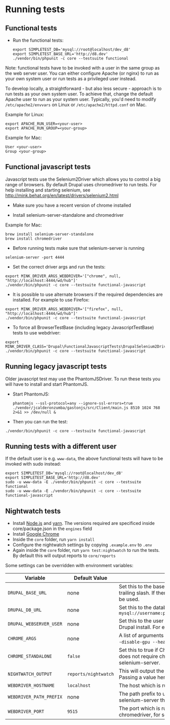 # Running tests

## Functional tests

* Run the functional tests:
  ```
  export SIMPLETEST_DB='mysql://root@localhost/dev_d8'
  export SIMPLETEST_BASE_URL='http://d8.dev'
  ./vendor/bin/phpunit -c core --testsuite functional
  ```

Note: functional tests have to be invoked with a user in the same group as the
web server user. You can either configure Apache (or nginx) to run as your own
system user or run tests as a privileged user instead.

To develop locally, a straightforward - but also less secure - approach is to
run tests as your own system user. To achieve that, change the default Apache
user to run as your system user. Typically, you'd need to modify
`/etc/apache2/envvars` on Linux or `/etc/apache2/httpd.conf` on Mac.

Example for Linux:

```
export APACHE_RUN_USER=<your-user>
export APACHE_RUN_GROUP=<your-group>
```

Example for Mac:

```
User <your-user>
Group <your-group>
```

## Functional javascript tests

Javascript tests use the Selenium2Driver which allows you to control a
big range of browsers. By default Drupal uses chromedriver to run tests.
For help installing and starting selenium, see http://mink.behat.org/en/latest/drivers/selenium2.html

* Make sure you have a recent version of chrome installed

* Install selenium-server-standalone and chromedriver

Example for Mac:

```
brew install selenium-server-standalone
brew install chromedriver
```

* Before running tests make sure that selenium-server is running
```
selenium-server -port 4444
```

* Set the correct driver args and run the tests:
```
export MINK_DRIVER_ARGS_WEBDRIVER='["chrome", null, "http://localhost:4444/wd/hub"]'
./vendor/bin/phpunit -c core --testsuite functional-javascript
```

* It is possible to use alternate browsers if the required dependencies are
installed. For example to use Firefox:

```
export MINK_DRIVER_ARGS_WEBDRIVER='["firefox", null, "http://localhost:4444/wd/hub"]'
./vendor/bin/phpunit -c core --testsuite functional-javascript
```

* To force all BrowserTestBase (including legacy JavascriptTestBase) tests to use
webdriver:

```
export MINK_DRIVER_CLASS='Drupal\FunctionalJavascriptTests\DrupalSelenium2Driver'
./vendor/bin/phpunit -c core --testsuite functional-javascript
```

## Running legacy javascript tests

Older javascript test may use the PhantomJSDriver. To run these tests you will
have to install and start PhantomJS.

* Start PhantomJS:
  ```
  phantomjs --ssl-protocol=any --ignore-ssl-errors=true ./vendor/jcalderonzumba/gastonjs/src/Client/main.js 8510 1024 768 2>&1 >> /dev/null &
  ```

* Then you can run the test:
```
./vendor/bin/phpunit -c core --testsuite functional-javascript
```

## Running tests with a different user

If the default user is e.g. `www-data`, the above functional tests will have to
be invoked with sudo instead:

```
export SIMPLETEST_DB='mysql://root@localhost/dev_d8'
export SIMPLETEST_BASE_URL='http://d8.dev'
sudo -u www-data -E ./vendor/bin/phpunit -c core --testsuite functional
sudo -u www-data -E ./vendor/bin/phpunit -c core --testsuite functional-javascript
```

## Nightwatch tests

- Install [Node.js](https://nodejs.org/en/download/) and [yarn](https://yarnpkg.com/en/docs/install). The versions required are specificed inside core/package.json in the `engines` field
- Install [Google Chrome](https://www.google.com/chrome/browser/desktop/index.html)
- Inside the `core` folder, run `yarn install`
- Configure the nightwatch settings by copying `.example.env` to `.env`
- Again inside the `core` folder, run `yarn test:nightwatch` to run the tests. By default this will output reports to `core/reports`

Some settings can be overridden with environment variables:

| Variable   | Default Value | Description |
|------------|---------------|-------------|
| `DRUPAL_BASE_URL` | none | Set this to the base URL for your Drupal install. Do not include the trailing slash. If there is no value the PHP in-built webserver will be used.|
| `DRUPAL_DB_URL` | none | Set this to the database URL for your Drupal install, e.g. `mysql://username:password@localhost/databasename#table_prefix` |
| `DRUPAL_WEBSERVER_USER` | none | Set this to the user running the webserver that is serving the Drupal install. For example, Apache often runs as www-data. |
| `CHROME_ARGS` | none | A list of arguments to pass to Chrome, separated by spaces e.g. `--disable-gpu --headless --no-sandbox`. |
| `CHROME_STANDALONE` | `false` | Set this to true if Chrome is running in a standalone container and does not require chromedriver.start() to be called, for example, selenium-server. | 
| `NIGHTWATCH_OUTPUT` | `reports/nightwatch` | This will output the test results into `core/reports/nightwatch`. Passing a value here is relative to the `core` directory |
| `WEBDRIVER_HOSTNAME` | `localhost` | The host which is running headless Chrome or selenium-server. |
| `WEBDRIVER_PATH_PREFIX` | none | The path prefix to use for webdriver. For Chrome this is empty, for selenium-server this should be /wd/hub  |
| `WEBDRIVER_PORT` | `9515` | The port which is running headless Chrome. Defaults to 9515 for chromedriver, for selenium-server this is often 4444. |
